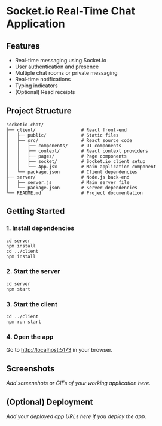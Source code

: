 # Socket.io Real-Time Chat Application

## Features
- Real-time messaging using Socket.io
- User authentication and presence
- Multiple chat rooms or private messaging
- Real-time notifications
- Typing indicators
- (Optional) Read receipts

## Project Structure
```
socketio-chat/
├── client/                 # React front-end
│   ├── public/             # Static files
│   ├── src/                # React source code
│   │   ├── components/     # UI components
│   │   ├── context/        # React context providers
│   │   ├── pages/          # Page components
│   │   ├── socket/         # Socket.io client setup
│   │   └── App.jsx         # Main application component
│   └── package.json        # Client dependencies
├── server/                 # Node.js back-end
│   ├── server.js           # Main server file
│   └── package.json        # Server dependencies
└── README.md               # Project documentation
```

## Getting Started

### 1. Install dependencies
```
cd server
npm install
cd ../client
npm install
```

### 2. Start the server
```
cd server
npm start
```

### 3. Start the client
```
cd ../client
npm run start
```

### 4. Open the app
Go to [http://localhost:5173](http://localhost:5173) in your browser.

## Screenshots
_Add screenshots or GIFs of your working application here._

## (Optional) Deployment
_Add your deployed app URLs here if you deploy the app._ 